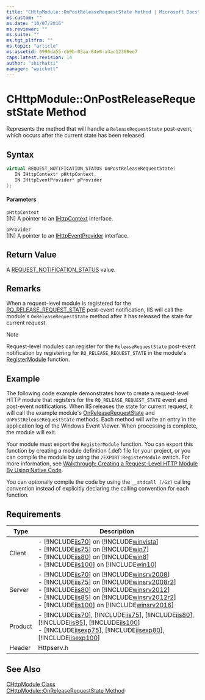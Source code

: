 ```yaml
---
title: "CHttpModule::OnPostReleaseRequestState Method | Microsoft Docs"
ms.custom: ""
ms.date: "10/07/2016"
ms.reviewer: ""
ms.suite: ""
ms.tgt_pltfrm: ""
ms.topic: "article"
ms.assetid: 0996da55-cb9b-03aa-84e0-a3ac12360ee7
caps.latest.revision: 14
author: "shirhatti"
manager: "wpickett"
---
```

# CHttpModule::OnPostReleaseRequestState Method
Represents the method that will handle a `ReleaseRequestState` post-event, which occurs after the current state has been released.  
  
## Syntax  
  
```cpp  
virtual REQUEST_NOTIFICATION_STATUS OnPostReleaseRequestState(  
   IN IHttpContext* pHttpContext,  
   IN IHttpEventProvider* pProvider  
);  
```  
  
#### Parameters  
 `pHttpContext`  
 [IN] A pointer to an [IHttpContext](../../../webdevelopment-reference\native-code-api\webdev-native-api-reference/ihttpcontext-interface.md) interface.  
  
 `pProvider`  
 [IN] A pointer to an [IHttpEventProvider](../../../webdevelopment-reference\native-code-api\webdev-native-api-reference/ihttpeventprovider-interface.md) interface.  
  
## Return Value  
 A [REQUEST_NOTIFICATION_STATUS](../../../webdevelopment-reference\native-code-api\webdev-native-api-reference/request-notification-status-enumeration.md) value.  
  
## Remarks  
 When a request-level module is registered for the [RQ_RELEASE_REQUEST_STATE](../../../webdevelopment-reference\native-code-api\webdev-native-api-reference/request-processing-constants.md) post-event notification, IIS will call the module's `OnReleaseRequestState` method after it has released the state for current request.  
  
> [!NOTE]
>  Request-level modules can register for the `ReleaseRequestState` post-event notification by registering for `RQ_RELEASE_REQUEST_STATE` in the module's [RegisterModule](../../../webdevelopment-reference\native-code-api\webdev-native-api-reference/pfn-registermodule-function.md) function.  
  
## Example  
 The following code example demonstrates how to create a request-level HTTP module that registers for the `RQ_RELEASE_REQUEST_STATE` event and post-event notifications. When IIS releases the state for current request, it will call the example module's [OnReleaseRequestState](../../../webdevelopment-reference\native-code-api\webdev-native-api-reference/chttpmodule-onreleaserequeststate-method.md) and `OnPostReleaseRequestState` methods. Each method will write an entry in the application log of the Windows Event Viewer. When processing is complete, the module will exit.  
  
<!-- TODO: review snippet reference  [!CODE [CHttpModuleReleaseRequestState#1](CHttpModuleReleaseRequestState#1)]  -->  
  
 Your module must export the `RegisterModule` function. You can export this function by creating a module definition (.def) file for your project, or you can compile the module by using the `/EXPORT:RegisterModule` switch. For more information, see [Walkthrough: Creating a Request-Level HTTP Module By Using Native Code](../../../webdevelopment-reference\native-code-development-overview\native-code-dev-overview/walkthrough-creating-a-request-level-http-module-by-using-native-code.md).  
  
 You can optionally compile the code by using the `__stdcall (/Gz)` calling convention instead of explicitly declaring the calling convention for each function.  
  
## Requirements  
  
|Type|Description|  
|----------|-----------------|  
|Client|-   [!INCLUDE[iis70](../../../wmi-provider/includes/iis70-md.md)] on [!INCLUDE[winvista](../../../wmi-provider/includes/winvista-md.md)]<br />-   [!INCLUDE[iis75](../../../wmi-provider/includes/iis75-md.md)] on [!INCLUDE[win7](../../../wmi-provider/includes/win7-md.md)]<br />-   [!INCLUDE[iis80](../../../wmi-provider/includes/iis80-md.md)] on [!INCLUDE[win8](../../../wmi-provider/includes/win8-md.md)]<br />-   [!INCLUDE[iis100](../../../wmi-provider/includes/iis100-md.md)] on [!INCLUDE[win10](../../../wmi-provider/includes/win10-md.md)]|  
|Server|-   [!INCLUDE[iis70](../../../wmi-provider/includes/iis70-md.md)] on [!INCLUDE[winsrv2008](../../../wmi-provider/includes/winsrv2008-md.md)]<br />-   [!INCLUDE[iis75](../../../wmi-provider/includes/iis75-md.md)] on [!INCLUDE[winsrv2008r2](../../../wmi-provider/includes/winsrv2008r2-md.md)]<br />-   [!INCLUDE[iis80](../../../wmi-provider/includes/iis80-md.md)] on [!INCLUDE[winsrv2012](../../../wmi-provider/includes/winsrv2012-md.md)]<br />-   [!INCLUDE[iis85](../../../wmi-provider/includes/iis85-md.md)] on [!INCLUDE[winsrv2012r2](../../../wmi-provider/includes/winsrv2012r2-md.md)]<br />-   [!INCLUDE[iis100](../../../wmi-provider/includes/iis100-md.md)] on [!INCLUDE[winsrv2016](../../../wmi-provider/includes/winsrv2016-md.md)]|  
|Product|-   [!INCLUDE[iis70](../../../wmi-provider/includes/iis70-md.md)], [!INCLUDE[iis75](../../../wmi-provider/includes/iis75-md.md)], [!INCLUDE[iis80](../../../wmi-provider/includes/iis80-md.md)], [!INCLUDE[iis85](../../../wmi-provider/includes/iis85-md.md)], [!INCLUDE[iis100](../../../wmi-provider/includes/iis100-md.md)]<br />-   [!INCLUDE[iisexp75](../../../webdevelopment-reference\native-code-api\webdev-native-api-reference/includes/iisexp75-md.md)], [!INCLUDE[iisexp80](../../../webdevelopment-reference\native-code-api\webdev-native-api-reference/includes/iisexp80-md.md)], [!INCLUDE[iisexp100](../../../webdevelopment-reference\native-code-api\webdev-native-api-reference/includes/iisexp100-md.md)]|  
|Header|Httpserv.h|  
  
## See Also  
 [CHttpModule Class](../../../webdevelopment-reference\native-code-api\webdev-native-api-reference/chttpmodule-class.md)   
 [CHttpModule::OnReleaseRequestState Method](../../../webdevelopment-reference\native-code-api\webdev-native-api-reference/chttpmodule-onreleaserequeststate-method.md)